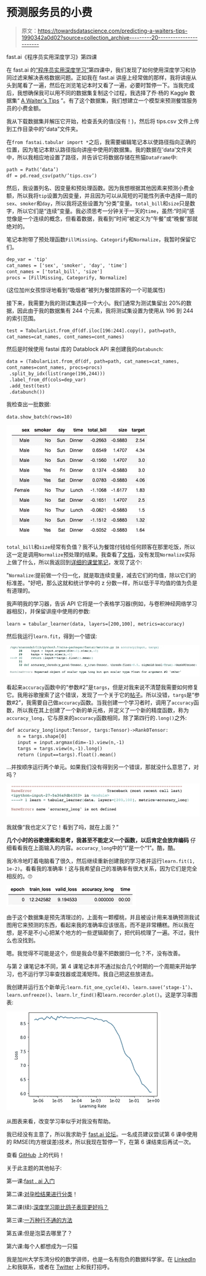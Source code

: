 # 预测服务员的小费

> 原文：<https://towardsdatascience.com/predicting-a-waiters-tips-1990342a0d02?source=collection_archive---------20----------------------->

fast.ai《程序员实用深度学习》第四课

在 fast.ai 的[“程序员实用深度学习”](https://course.fast.ai/)第四课中，我们发现了如何使用深度学习和协同过滤来解决表格数据问题。正如我在 fast.ai 讲座上经常做的那样，我将讲座从头到尾看了一遍，然后在浏览笔记本时又看了一遍，必要时暂停一下。当我完成后，我想确保我可以用不同的数据集复制这个过程，我选择了乔·杨的 Kaggle 数据集“ [A Waiter's Tips](https://www.kaggle.com/jsphyg/tipping) ”。有了这个数据集，我们想建立一个模型来预测餐馆服务员的小费金额。

我从下载数据集并解压它开始，检查丢失的值(没有！)，然后将 tips.csv 文件上传到工作目录中的“data”文件夹。

在`from fastai.tabular import *`之后，我需要编辑笔记本以使路径指向正确的位置，因为笔记本默认路径指向讲座中使用的数据集。我的数据在‘data’文件夹中，所以我相应地设置了路径，并告诉它将数据存储在熊猫`DataFrame`中:

```
path = Path(‘data’)
df = pd.read_csv(path/’tips.csv’)
```

然后，我设置列名、因变量和预处理函数。因为我想根据其他因素来预测小费金额，所以我将`tip`设置为因变量，并且因为可以从简短的可能性列表中选择一周的`sex`、`smoker`和`day`，所以我将这些设置为“分类”变量。`total_bill`和`size`只是数字，所以它们是“连续”变量。我必须思考一分钟关于一天的`time`，虽然:“时间”感觉像是一个连续的概念，但看着数据，我看到“时间”被定义为“午餐”或“晚餐”那就绝对的。

笔记本附带了预处理函数`FillMissing`、`Categorify`和`Normalize`，我暂时保留它们。

```
dep_var = 'tip'
cat_names = ['sex', 'smoker', 'day', 'time']
cont_names = ['total_bill', 'size']
procs = [FillMissing, Categorify, Normalize]
```

(这位加州女孩惊讶地看到“吸烟者”被列为餐馆顾客的一个可能属性)

接下来，我需要为我的测试集选择一个大小。我们通常为测试集留出 20%的数据，因此由于我的数据集有 244 个元素，我将测试集设置为使用从 196 到 244 的索引范围。

```
test = TabularList.from_df(df.iloc[196:244].copy(), path=path, cat_names=cat_names, cont_names=cont_names)
```

然后是时候使用 fastai 库的 Datablock API 来创建我的`databunch`:

```
data = (TabularList.from_df(df, path=path, cat_names=cat_names,    cont_names=cont_names, procs=procs)
 .split_by_idx(list(range(196,244)))
 .label_from_df(cols=dep_var)
 .add_test(test)
 .databunch())
```

我检查出一批数据:

`data.show_batch(rows=10)`

![](img/36647a0b1561751801a57c5d350d6b0c.png)

`total_bill`和`size`经常有负值？我不认为餐馆付钱给任何顾客在那里吃饭，所以这一定是调用`Normalize`预处理的结果。我查看了[文档](https://docs.fast.ai/tabular.data.html#TabularProcessor)，没有发现`Normalize`实际上做了什么，所以我返回到[详细的课堂笔记](https://github.com/hiromis/notes/blob/master/Lesson4.md)，发现了这个:

"`Normalize`:提前做一个归一化，就是取连续变量，减去它们的均值，除以它们的标准差。"好吧，那么这就和统计学中的 z 分数一样，所以低于平均值的值为负是有道理的。

我声明我的学习器，告诉 API 它将是一个表格学习器(例如，与卷积神经网络学习器相反)，并保留讲座中使用的参数:

`learn = tabular_learner(data, layers=[200,100], metrics=accuracy)`

然后我运行`learn.fit`，得到一个错误:

![](img/86f404981806b4b52766c73dbe4acb59.png)

看起来`accuracy`函数中的“参数#2”是`targs`，但是对我来说不清楚我需要如何修复它。我用谷歌搜索了这个错误，发现了一个关于它的[帖子](https://forums.fast.ai/t/error-pytorch-expected-object-of-scalar-type-long-but-got-scalar-type-float-for-argument-2-other/33778/3)。所以没错，`targs`是“参数#2”，我需要自己做`accuracy`函数。当我创建一个学习者时，调用了`accuracy`函数，所以我在其上创建了一个新的单元格，并定义了一个新的精度函数，称为`accuracy_long`，它与原来的`accuracy`函数相同，除了第四行的`.long()`之外:

```
def accuracy_1ong(input:Tensor, targs:Tensor)->Rank0Tensor:
    n = targs.shape[0]
    input = input.argmax(dim=-1).view(n,-1)
    targs = targs.view(n,-1).long()
    return (input==targs).float().mean()
```

…并按顺序运行两个单元。如果我们没有得到另一个错误，那就没什么意思了，对吗？

![](img/705de413b92f931b836e020f900888db.png)

我就像“我也定义了它！看到了吗，就在上面？”

**几个小时的谷歌搜索和思考，我甚至不能定义一个函数，以后肯定会放弃编码** 仔细看看我在上面输入的内容。`accuracy_long`中的“l”是一个“1”。酷，酷。

我冷冷地盯着电脑看了很久，然后继续重新创建我的学习者并运行`learn.fit(1, 1e-2)`。看看我的准确率！这与我希望自己的准确率有很大关系，因为它们是完全相反的。🙄

![](img/4f8a05a646679593ee9d51e75d861b21.png)

由于这个数据集是预先清理过的，上面有一颗樱桃，并且被设计用来准确预测我试图用它来预测的东西，看起来我的准确率应该很高，而不是非常糟糕。所以我在想，是不是不小心把某个地方的一些逻辑颠倒了，把代码梳理了一遍。不过，我什么也没找到。

嗯。我觉得不可能是这个，但是我会尽量不把数据归一化？不，没有改善。

与第 2 课笔记本不同，第 4 课笔记本并不通过拟合几个时期的一个周期来开始学习，也不运行学习率查找器或混淆矩阵。我自己把这些放进去。

我创建并运行五个新单元:`learn.fit_one_cycle(4)`、`learn.save(‘stage-1’)`、`learn.unfreeze()`、`learn.lr_find()`和`learn.recorder.plot()`。这是学习率图表:

![](img/7108622f4bd45f1370d850231852060a.png)

从图表来看，改变学习率似乎对我没有帮助。

我已经没有主意了，所以我求助于 [fast.ai 论坛](https://forums.fast.ai/t/lesson-4-tabular-dataset-with-0-accuracy/55822)。一名成员建议尝试第 6 课中使用的 RMSE(均方根误差)技术，所以我现在暂停一下，在第 6 课结束后再试一次。

查看 [GitHub](https://github.com/g0g0gadget/A-Waiter-s-Tips) 上的代码！

关于此主题的其他帖子:

第一课:[fast . ai 入门](/getting-started-with-fast-ai-350914ee65d2)

第二课:[对孕检结果进行分类](/classifying-pregnancy-test-results-99adda4bca4c)！

第二课(续):[深度学习能比鸽子表现更好吗？](/can-deep-learning-perform-better-than-pigeons-d37ef1581a2f)

第三课:[一万种行不通的方法](/10-000-ways-that-wont-work-311925525cf0)

第五课:但是泡菜去哪里了？

第六课:每个人都想成为一只猫

我是加州大学东湾分校的数学讲师，也是一名有抱负的数据科学家。在 [LinkedIn](https://linkedin.com/in/laura-langdon/) 上和我联系，或者在 [Twitter](https://twitter.com/laura_e_langdon) 上和我打招呼。